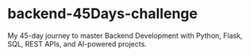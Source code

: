 # backend-45Days-challenge
My 45-day journey to master Backend Development with Python, Flask, SQL, REST APIs, and AI-powered projects.
